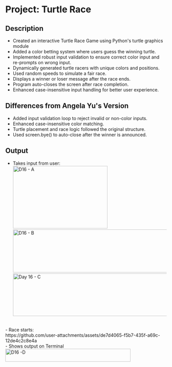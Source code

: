 # Project: Turtle Race
## Description
- Created an interactive Turtle Race Game using Python's turtle graphics module
- Added a color betting system where users guess the winning turtle.
- Implemented robust input validation to ensure correct color input and re-prompts on wrong input.
- Dynamically generated turtle racers with unique colors and positions.
- Used random speeds to simulate a fair race.
- Displays a winner or loser message after the race ends.
- Program auto-closes the screen after race completion.
- Enhanced case-insensitive input handling for better user experience.

## Differences from Angela Yu's Version
- Added input validation loop to reject invalid or non-color inputs.
- Enhanced case-insensitive color matching.
- Turtle placement and race logic followed the original structure.
- Used screen.bye() to auto-close after the winner is announced.
  
## Output
- Takes input from user:<br>
<img width="295" height="195" alt="D16 - A" src="https://github.com/user-attachments/assets/ea41fbe0-a1d6-488b-af6c-40c7ac36e2b3" /><br>
<img width="510" height="134" alt="D16 - B" src="https://github.com/user-attachments/assets/4de437d9-c79d-470b-b5b4-7c6ade5f7501" /><br>
<img width="511" height="133" alt="Day 16 - C" src="https://github.com/user-attachments/assets/551b238e-cac6-468a-9239-e3d7417251e0" /><br>
<br>
- Race starts:<br>
https://github.com/user-attachments/assets/de7d4065-f5b7-435f-a69c-12de4c2c8e4a
<br>
- Shows output on Terminal<br>
<img width="391" height="40" alt="D16 -D" src="https://github.com/user-attachments/assets/e26bdd20-7544-4a59-95d4-5294ae714c52" />




